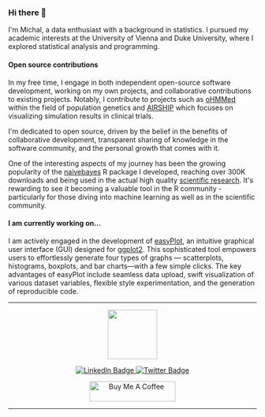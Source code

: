 ### Hi there 👋

I'm Michal, a data enthusiast with a background in statistics. I pursued my academic interests at the University of Vienna and Duke University, where I explored statistical analysis and programming.

#### Open source contributions

In my free time, I engage in both independent open-source software development, working on my own projects, and collaborative contributions to existing projects. Notably, I contribute to projects such as [oHMMed](https://github.com/LynetteCaitlin/oHMMed) within the field of population genetics and [AIRSHIP](https://github.com/el-meyer/airship) which focuses on visualizing simulation results in clinical trials. 

I'm dedicated to open source, driven by the belief in the benefits of collaborative development, transparent sharing of knowledge in the software community, and the personal growth that comes with it.

One of the interesting aspects of my journey has been the growing popularity of the [naivebayes](https://github.com/majkamichal/naivebayes) R package I developed, reaching over 300K downloads and being used in the actual high quality [scientific research](https://www.nature.com/articles/s41698-022-00322-3). It's rewarding to see it becoming a valuable tool in the R community - particularly for those diving into machine learning as well as in the scientific community. 

#### I am currently working on...

I am actively engaged in the development of [easyPlot](https://github.com/majkamichal/easyPlot), an intuitive graphical user interface (GUI) designed for [ggplot2](https://ggplot2.tidyverse.org). This sophisticated tool empowers users to effortlessly generate four types of graphs — scatterplots, histograms, boxplots, and bar charts—with a few simple clicks. The key advantages of easyPlot include seamless data upload, swift visualization of various dataset variables, flexible style experimentation, and the generation of reproducible code.

------------------------------------

<div id="header" align="center">
  <img src="https://media.giphy.com/media/M9gbBd9nbDrOTu1Mqx/giphy.gif" width="100"/>
</div>


<div id="badges">
  <p align="center">
    <a href="https://www.linkedin.com/in/michal-majka/">
      <img src="https://img.shields.io/badge/LinkedIn-blue?style=for-the-badge&logo=linkedin&logoColor=white" alt="LinkedIn Badge"/>
    </a>
    <a href="https://twitter.com/majkamichal">
      <img src="https://img.shields.io/badge/Twitter-blue?style=for-the-badge&logo=twitter&logoColor=white" alt="Twitter Badge"/>
    </a>
    
  </p>
  
  <p align="center">
    <a href="https://www.buymeacoffee.com/michalmajka" target="_blank"><img src="https://cdn.buymeacoffee.com/buttons/default-orange.png"       alt="Buy Me A Coffee" height="41" width="174">
    </a>
  </p>
  
</div>

------------------------------------------
